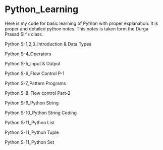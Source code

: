 # Python_Learning
Here is my code for basic learning of Python with proper explanation. It is proper and detailed python notes.
This notes is taken form the Durga Prasad Sir's class.

Python S-1,2,3_Introduction & Data Types

Python S-4_Operators

Python S-5_Input & Output

Python S-6_Flow Control P-1

Python S-7_Pattern Programs

Python S-8_Flow control Part-2

Python S-9_Python String

Python S-10_Python String Coding

Python S-11_Python List

Python S-11_Python Tuple

Python S-11_Python Set
